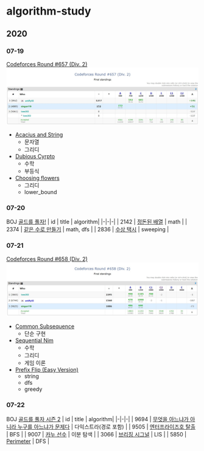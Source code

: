 # algorithm-study

## 2020
### 07-19
[Codeforces Round #657 (Div. 2)](https://codeforces.com/contest/1379)
<img src = "./img/Round_657_result.jpg">
- [Acacius and String](https://codeforces.com/contest/1379/problem/A)
    - 문자열
    - 그리디
- [Dubious Cyrpto](https://codeforces.com/contest/1379/problem/B)
    - 수학
    - 부등식
- [Choosing flowers](https://codeforces.com/contest/1379/problem/C)
    - 그리디
    - lower_bound

### 07-20
BOJ
[골드를 풀자!](https://www.acmicpc.net/group/workbook/view/8373/24696)
| id | title | algorithm|
|-|-|-|
| 2142 | [정돈된 배열](https://www.acmicpc.net/problem/2142) | math |
| 2374 | [같은 수로 만들기](https://www.acmicpc.net/problem/2374) | math, dfs |
| 2836 | [수상 택시](https://www.acmicpc.net/problem/2836) | sweeping |


### 07-21
[Codeforces Round #658 (Div. 2)](https://codeforces.com/contest/1379)
<img src = "./img/Round_658_result.jpg">
- [Common Subsequence](https://codeforces.com/contest/1382/problem/A)
    - 단순 구현
- [Sequential Nim](https://codeforces.com/contest/1382/problem/B)
    - 수학
    - 그리디
    - 게임 이론
- [Prefix Flip (Easy Version)](https://codeforces.com/contest/1382/problem/C1)
    - string
    - dfs
    - greedy


### 07-22
BOJ
[골드를 풀자 시즌 2](https://www.acmicpc.net/group/workbook/view/8373/24733)
| id | title | algorithm|
|-|-|-|
| 9694 | [무엇을 아느냐가 아니라 누구를 아느냐가 문제다](https://www.acmicpc.net/problem/9694) | 다익스트라(경로 포함) |
| 9505 | [엔터프라이즈호 탈출](https://www.acmicpc.net/problem/9505) | BFS |
| 9007 | [카누 선수](https://www.acmicpc.net/problem/9007) | 이분 탐색 |
| 3066 | [브리징 시그널](https://www.acmicpc.net/problem/3066) | LIS |
| 5850 | [Perimeter](https://www.acmicpc.net/problem/5850) | DFS |